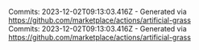 Commits: 2023-12-02T09:13:03.416Z - Generated via https://github.com/marketplace/actions/artificial-grass
<br>
Commits: 2023-12-02T09:13:03.416Z - Generated via https://github.com/marketplace/actions/artificial-grass
<br>
